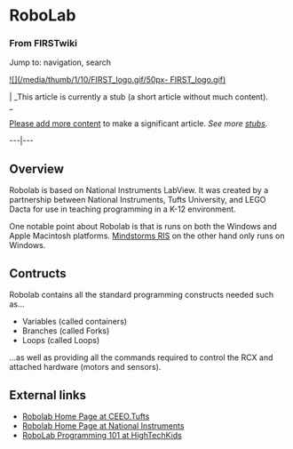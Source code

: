 

# RoboLab

### From FIRSTwiki

Jump to: navigation, search

[![](/media/thumb/1/10/FIRST_logo.gif/50px-
FIRST_logo.gif)](Image:FIRST_logo.gif "" )

|  _This article is currently a stub (a short article without much content).  
_

[Please add more
content](http://www.firstwiki.net/index.php?title=RoboLab&action=edit
"http://www.firstwiki.net/index.php?title=RoboLab&action=edit" ) to make a
significant article. _See more [stubs](Special:Shortpages
"Special:Shortpages" )._  
  
---|---  
  
  


## Overview

Robolab is based on National Instruments LabView. It was created by a
partnership between National Instruments, Tufts University, and LEGO Dacta for
use in teaching programming in a K-12 environment.

One notable point about Robolab is that is runs on both the Windows and Apple
Macintosh platforms. [Mindstorms
RIS](/index.php?title=Mindstorms_RIS&action=edit "Mindstorms RIS" ) on the
other hand only runs on Windows.


## Contructs

Robolab contains all the standard programming constructs needed such as...

  * Variables (called containers) 
  * Branches (called Forks) 
  * Loops (called Loops) 

...as well as providing all the commands required to control the RCX and
attached hardware (motors and sensors).


##  External links

  * [Robolab Home Page at CEEO.Tufts](http://www.ceeo.tufts.edu/robolabatceeo/ "http://www.ceeo.tufts.edu/robolabatceeo/" )
  * [Robolab Home Page at National Instruments](http://www.ni.com/company/robolab.htm "http://www.ni.com/company/robolab.htm" )
  * [RoboLab Programming 101 at HighTechKids](http://www.hightechkids.org/download.php?file=RobolabLabV1.1.pdf "http://www.hightechkids.org/download.php?file=RobolabLabV1.1.pdf" )


